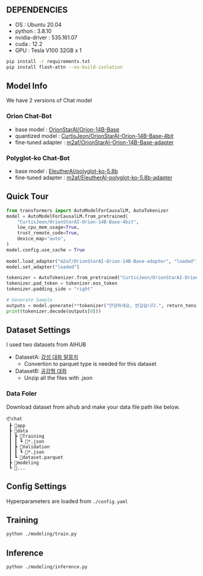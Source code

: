 ## DEPENDENCIES
- OS : Ubuntu 20.04
- python : 3.8.10
- nvidia-driver : 535.161.07
- cuda : 12.2
- GPU : Tesla V100 32GB x 1

```bash
pip install -r requirements.txt
pip install flash-attn --no-build-isolation
```
<!-- 
## Install Docker
- https://docs.docker.com/engine/install/ubuntu/ -->



## Model Info
We have 2 versions of Chat model
### Orion Chat-Bot
- base model : [OrionStarAI/Orion-14B-Base](https://huggingface.co/OrionStarAI/Orion-14B-Base)
- quantized model : [CurtisJeon/OrionStarAI-Orion-14B-Base-4bit](https://huggingface.co/CurtisJeon/OrionStarAI-Orion-14B-Base-4bit)
- fine-tuned adapter : [m2af/OrionStarAI-Orion-14B-Base-adapter](https://huggingface.co/m2af/OrionStarAI-Orion-14B-Base-adapter)
### Polyglot-ko Chat-Bot
- base model : [EleutherAI/polyglot-ko-5.8b](https://huggingface.co/EleutherAI/polyglot-ko-5.8b)
- fine-tuned adapter : [m2af/EleutherAI-polyglot-ko-5.8b-adapter](https://huggingface.co/m2af/EleutherAI-polyglot-ko-5.8b-adapter)

## Quick Tour
```python
from transformers import AutoModelForCausalLM, AutoTokenizer
model = AutoModelForCausalLM.from_pretrained(
    "CurtisJeon/OrionStarAI-Orion-14B-Base-4bit",
    low_cpu_mem_usage=True,
    trust_remote_code=True,
    device_map="auto",
)
model.config.use_cache = True
    
model.load_adapter("m2af/OrionStarAI-Orion-14B-Base-adapter", "loaded")
model.set_adapter("loaded")

tokenizer = AutoTokenizer.from_pretrained("CurtisJeon/OrionStarAI-Orion-14B-Base-4bit", trust_remote_code=True)
tokenizer.pad_token = tokenizer.eos_token
tokenizer.padding_side = "right"

# Generate Sample
outputs = model.generate(**tokenizer("안녕하세요, 반갑습니다.", return_tensors="pt"))
print(tokenizer.decode(outputs[0]))
```


## Dataset Settings
I used two datasets from AIHUB
- DatasetA: [감성 대화 말뭉치](https://www.aihub.or.kr/aihubdata/data/view.do?currMenu=115&topMenu=100&dataSetSn=86)
  - Convertion to parquet type is needed for this dataset
- DatasetB: [공감형 대화](https://www.aihub.or.kr/aihubdata/data/view.do?currMenu=115&topMenu=100&dataSetSn=71305)
  - Unzip all the files with .json

### Data Foler
Download dataset from aihub and make your data file path like below.
```
📦chat
 ┣ 📂app
 ┣ 📂data
 ┃ ┣ 📂Training
 ┃ ┃ ┗ 📜*.json
 ┃ ┣ 📂Validation
 ┃ ┃ ┗ 📜*.json
 ┃ ┗ 📜dataset.parquet
 ┣ 📂modeling
 ┗ 📜...
```

## Config Settings
Hyperparameters are loaded from `./config.yaml`

## Training
```bash
python ./modeling/train.py
```

## Inference
```bash
python ./modeling/inference.py
```
